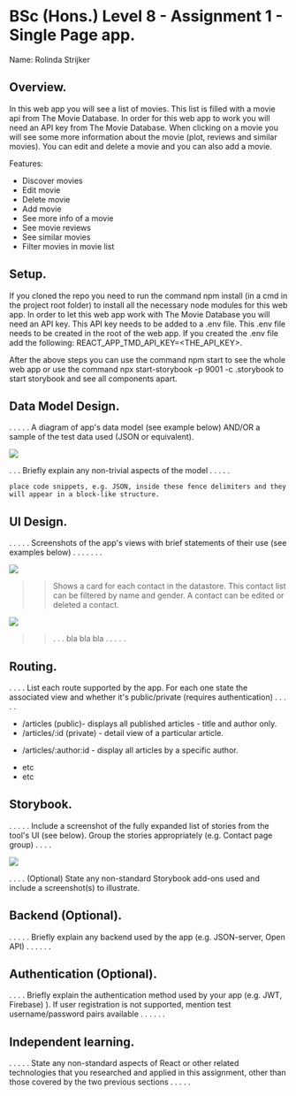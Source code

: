 # BSc (Hons.) Level 8 - Assignment 1 - Single Page app.

Name: Rolinda Strijker

## Overview.

In this web app you will see a list of movies. This list is filled with a movie api from The Movie Database. In order for this web app to work you will need an API key from The Movie Database. When clicking on a movie you will see some more information about the movie (plot, reviews and similar movies). You can edit and delete a movie and you can also add a movie.

Features:

- Discover movies
- Edit movie
- Delete movie
- Add movie
- See more info of a movie
- See movie reviews
- See similar movies
- Filter movies in movie list

## Setup.

If you cloned the repo you need to run the command npm install (in a cmd in the project root folder) to install all the necessary node modules for this web app.
In order to let this web app work with The Movie Database you will need an API key. This API key needs to be added to a .env file. This .env file needs to be created in the root of the web app. If you created the .env file add the following: REACT_APP_TMD_API_KEY=<THE_API_KEY>.

After the above steps you can use the command npm start to see the whole web app or use the command npx start-storybook -p 9001 -c .storybook to start storybook and see all components apart.

## Data Model Design.

. . . . . A diagram of app's data model (see example below) AND/OR a sample of the test data used (JSON or equivalent).

![][model]

. . . Briefly explain any non-trivial aspects of the model . . . . .

~~~
place code snippets, e.g. JSON, inside these fence delimiters and they will appear in a block-like structure.
~~~
## UI Design.

. . . . . Screenshots of the app's views with brief statements of their use (see examples below) . . . . . . .

![][main]

>> Shows a card for each contact in the datastore. This contact list can be filtered by name and gender. A contact can be edited or deleted a contact. 

![][detail]

>> . . . bla bla bla . . . . . 

## Routing.

. . . . List each route supported by the app. For each one state the associated view and whether it's public/private (requires authentication) . . . . .

- /articles (public)- displays all published articles - title and author only.
- /articles/:id (private) - detail view of a particular article.
+ /articles/:author:id - display all articles by a specific author.
- etc
- etc

## Storybook.

. . . . . Include a screenshot of the fully expanded list of stories from the tool's UI (see below). Group the stories appropriately (e.g. Contact page group) . . . .

![][stories]

. . . . (Optional) State any non-standard Storybook add-ons used and include a screenshot(s) to illustrate.

## Backend (Optional).

. . . . . Briefly explain any backend used by the app (e.g. JSON-server, Open API) . . . . . .  

## Authentication (Optional).

. . . . Briefly explain the authentication method used by your app (e.g. JWT, Firebase) ). If user registration is not supported, mention test username/password pairs available . . . . . .

## Independent learning.

. . . . . State any non-standard aspects of React or other related technologies that you researched and applied in this assignment, other than those covered by the two previous sections . . . . .

[model]: ./img/model.png
[main]: ./img/main.png
[detail]: ./img/detail.png
[stories]: ./img/stories.png
